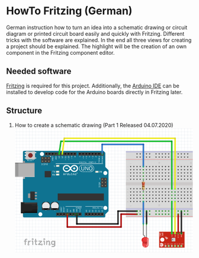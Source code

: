 # HowTo Fritzing (German)
German instruction how to turn an idea into a schematic drawing
or circuit diagram or printed circuit board easily and quickly 
with Fritzing. Different tricks with the software are explained.
In the end all three views for creating a project should be 
explained. The highlight will be the creation of an own component
in the Fritzing component editor.

## Needed software
[Fritzing](https://fritzing.org/download/) is required for this project. 
Additionally, the [Arduino IDE](https://www.arduino.cc/en/Main/Software) 
can be installed to develop code for the Arduino boards directly in Fritzing later.

## Structure
1. How to create a schematic drawing (Part 1 Released 04.07.2020)
![Schema](Part_1/images/Finish_drawing.png)

